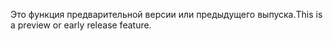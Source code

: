 <span data-ttu-id="c9bc7-101">Это функция предварительной версии или предыдущего выпуска.</span><span class="sxs-lookup"><span data-stu-id="c9bc7-101">This is a preview or early release feature.</span></span>